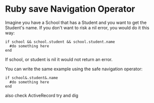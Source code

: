 # Ruby save Navigation Operator

Imagine you have a School that has a Student and you want to get the Student's name. If you don't want to risk a nil error, you would do it this way:

```
if school && school.student && school.student.name
  #do something here
end
```
If school, or student is nil it would not return an error.

You can write the same example using the safe navigation operator:

```
if school&.student&.name
  #do something here
end
```

also check ActiveRecord try and dig